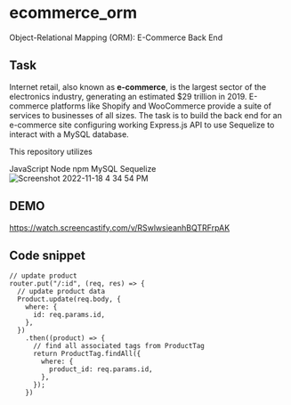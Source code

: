 # ecommerce_orm
Object-Relational Mapping (ORM): E-Commerce Back End

## Task
Internet retail, also known as **e-commerce**, is the largest sector of the electronics industry, generating an estimated $29 trillion in 2019. E-commerce platforms like Shopify and WooCommerce provide a suite of services to businesses of all sizes. The task is to build the back end for an e-commerce site configuring working Express.js API to use Sequelize to interact with a MySQL database.


This repository utilizes

JavaScript
Node
npm
MySQL
Sequelize
![Screenshot 2022-11-18 4 34 54 PM](https://user-images.githubusercontent.com/112473624/202824724-6009725b-8f65-4e60-8f6a-ec8e028851ab.png)


## DEMO
https://watch.screencastify.com/v/RSwlwsieanhBQTRFrpAK 

## Code snippet 


```
// update product
router.put("/:id", (req, res) => {
  // update product data
  Product.update(req.body, {
    where: {
      id: req.params.id,
    },
  })
    .then((product) => {
      // find all associated tags from ProductTag
      return ProductTag.findAll({
        where: {
          product_id: req.params.id,
        },
      });
    })
    
